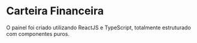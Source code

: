 # Carteira Financeira


O painel foi criado utilizando ReactJS e TypeScript, totalmente estruturado com componentes puros.

